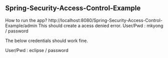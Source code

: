 Spring-Security-Access-Control-Example-----------------------------------How to run the app?http://localhost:8080/Spring-Security-Access-Control-Example/adminThis should create a acess denied error.User/Pwd : mkyong / passwordThe below credentials should work fine.User/Pwd : eclipse / password